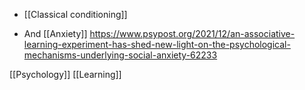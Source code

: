 - [[Classical conditioning]]

- And [[Anxiety]] https://www.psypost.org/2021/12/an-associative-learning-experiment-has-shed-new-light-on-the-psychological-mechanisms-underlying-social-anxiety-62233

[[Psychology]] [[Learning]]
